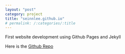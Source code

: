 ```yaml
---
layout: "post"
category: project
title: "seinnlee.github.io"
# permalink: /:categories/:title
---
```


First website development using Github Pages and Jekyll

Here is the [Github Repo](https://github.com/seinnlee/seinnlee.github.io)
